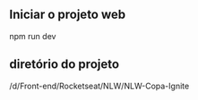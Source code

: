 ## Iniciar o projeto web

npm run dev

## diretório do projeto

/d/Front-end/Rocketseat/NLW/NLW-Copa-Ignite
